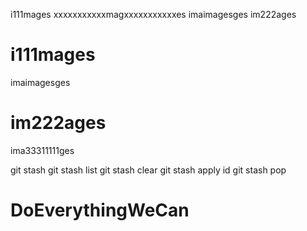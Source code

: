 i111mages
xxxxxxxxxxxmagxxxxxxxxxxxes
imaimagesges
im222ages
# i111mages
imaimagesges
# im222ages
ima33311111ges




git stash 
git stash list
git stash clear
git stash apply id 
git stash pop
# DoEverythingWeCan
